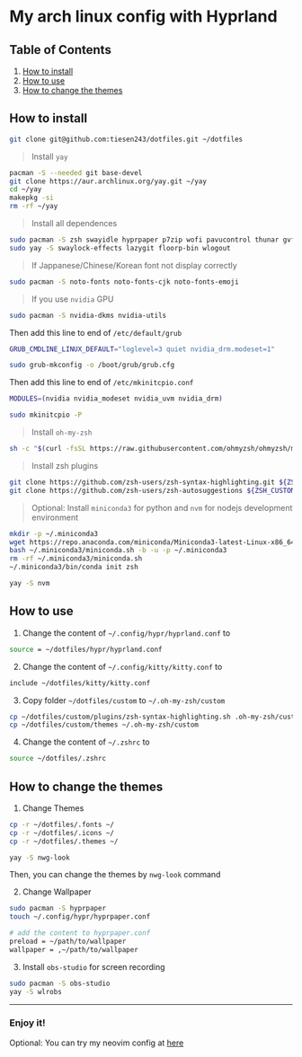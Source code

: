 # My arch linux config with Hyprland

## Table of Contents

1. [How to install](#how-to-install)
2. [How to use](#how-to-use)
3. [How to change the themes](#how-to-change-the-themes)

## How to install

```bash
git clone git@github.com:tiesen243/dotfiles.git ~/dotfiles
```

> Install `yay`

```bash
pacman -S --needed git base-devel
git clone https://aur.archlinux.org/yay.git ~/yay
cd ~/yay
makepkg -si
rm -rf ~/yay
```

> Install all dependences

```bash
sudo pacman -S zsh swayidle hyprpaper p7zip wofi pavucontrol thunar gvfs brightnessctl playerctl fastfetch
sudo yay -S swaylock-effects lazygit floorp-bin wlogout
```

> If Jappanese/Chinese/Korean font not display correctly

```bash
sudo pacman -S noto-fonts noto-fonts-cjk noto-fonts-emoji
```

> If you use `nvidia` GPU

```bash
sudo pacman -S nvidia-dkms nvidia-utils
```

Then add this line to end of `/etc/default/grub`

```bash
GRUB_CMDLINE_LINUX_DEFAULT="loglevel=3 quiet nvidia_drm.modeset=1"

sudo grub-mkconfig -o /boot/grub/grub.cfg
```

Then add this line to end of `/etc/mkinitcpio.conf`

```bash
MODULES=(nvidia nvidia_modeset nvidia_uvm nvidia_drm)

sudo mkinitcpio -P
```

> Install `oh-my-zsh`

```bash
sh -c "$(curl -fsSL https://raw.githubusercontent.com/ohmyzsh/ohmyzsh/master/tools/install.sh)"
```

> Install zsh plugins

```bash
git clone https://github.com/zsh-users/zsh-syntax-highlighting.git ${ZSH_CUSTOM:-~/.oh-my-zsh/custom}/plugins/zsh-syntax-highlighting
git clone https://github.com/zsh-users/zsh-autosuggestions ${ZSH_CUSTOM:-~/.oh-my-zsh/custom}/plugins/zsh-autosuggestions
```

> Optional: Install `miniconda3` for python and `nvm` for nodejs development environment

```bash
mkdir -p ~/.miniconda3
wget https://repo.anaconda.com/miniconda/Miniconda3-latest-Linux-x86_64.sh -O ~/.miniconda3/miniconda.sh
bash ~/.miniconda3/miniconda.sh -b -u -p ~/.miniconda3
rm -rf ~/.miniconda3/miniconda.sh
~/.miniconda3/bin/conda init zsh
```

```bash
yay -S nvm
```

## How to use

1. Change the content of `~/.config/hypr/hyprland.conf` to

```bash
source = ~/dotfiles/hypr/hyprland.conf
```

2. Change the content of `~/.config/kitty/kitty.conf` to

```bash
include ~/dotfiles/kitty/kitty.conf
```

3. Copy folder `~/dotfiles/custom` to `~/.oh-my-zsh/custom`

```bash
cp ~/dotfiles/custom/plugins/zsh-syntax-highlighting.sh .oh-my-zsh/custom/plugins/zsh-syntax-highlighting.zsh
cp ~/dotfiles/custom/themes ~/.oh-my-zsh/custom
```

4. Change the content of `~/.zshrc` to

```bash
source ~/dotfiles/.zshrc
```

## How to change the themes

1. Change Themes

```bash
cp -r ~/dotfiles/.fonts ~/
cp -r ~/dotfiles/.icons ~/
cp -r ~/dotfiles/.themes ~/

yay -S nwg-look
```

Then, you can change the themes by `nwg-look` command

2. Change Wallpaper

```bash
sudo pacman -S hyprpaper
touch ~/.config/hypr/hyprpaper.conf

# add the content to hyprpaper.conf
preload = ~/path/to/wallpaper
wallpaper = ,~/path/to/wallpaper
```

3. Install `obs-studio` for screen recording

```bash
sudo pacman -S obs-studio
yay -S wlrobs
```

---

### Enjoy it!

Optional: You can try my neovim config at [here](https://github.com/tiesen243/nvim)
